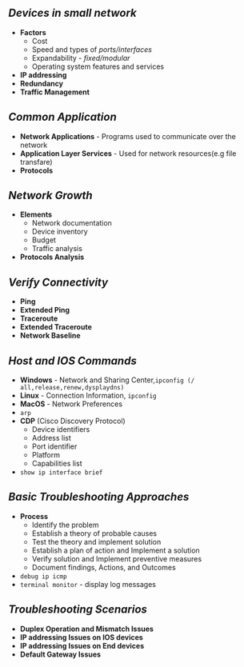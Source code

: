 ## ___Devices in small network___
- __Factors__
	- Cost 
	- Speed and types of _ports/interfaces_
	- Expandability - _fixed/modular_
	- Operating system features and services
- __IP addressing__
- __Redundancy__
- __Traffic Management__

## ___Common Application___
- __Network Applications__ - Programs used to communicate over the network
- __Application Layer Services__ - Used for network resources(e.g file transfare)
- __Protocols__

## ___Network Growth___
- __Elements__
	- Network documentation
	- Device inventory
	- Budget
	- Traffic analysis
- __Protocols Analysis__

## ___Verify Connectivity___
- __Ping__
- __Extended Ping__
- __Traceroute__
-  __Extended Traceroute__
- __Network Baseline__

## ___Host and IOS Commands___
- __Windows__ - Network and Sharing Center,`ipconfig (/ all,release,renew,dysplaydns)`
- __Linux__ - Connection Information, `ipconfig` 
- __MacOS__ - Network Preferences
- `arp`
- __CDP__ (Cisco Discovery Protocol)
	- Device identifiers
	- Address list
	- Port identifier
	- Platform
	- Capabilities list
- `show ip interface brief`

## ___Basic Troubleshooting Approaches___
- __Process__
	- Identify the problem
	- Establish a theory of probable causes
	- Test the theory and implement solution
	- Establish a plan of action and Implement a solution
	- Verify solution and Implement preventive measures
	- Document findings, Actions, and Outcomes
- `debug ip icmp`
- `terminal monitor` - display log messages

## ___Troubleshooting Scenarios___
- __Duplex Operation and Mismatch Issues__
- __IP addressing Issues on IOS devices__
- __IP addressing Issues on End devices__
- __Default Gateway Issues__
